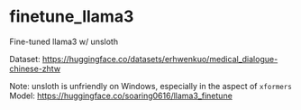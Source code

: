 # finetune_llama3

Fine-tuned llama3 w/ unsloth 

Dataset: https://huggingface.co/datasets/erhwenkuo/medical_dialogue-chinese-zhtw

Note: unsloth is unfriendly on Windows, especially in the aspect of `xformers`
Model: https://huggingface.co/soaring0616/llama3_finetune
